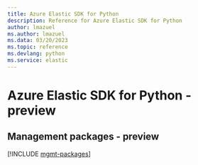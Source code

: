 ```yaml
---
title: Azure Elastic SDK for Python
description: Reference for Azure Elastic SDK for Python
author: lmazuel
ms.author: lmazuel
ms.data: 03/20/2023
ms.topic: reference
ms.devlang: python
ms.service: elastic
---
```

# Azure Elastic SDK for Python - preview

## Management packages - preview
[!INCLUDE [mgmt-packages](elastic-mgmt-index.md)]